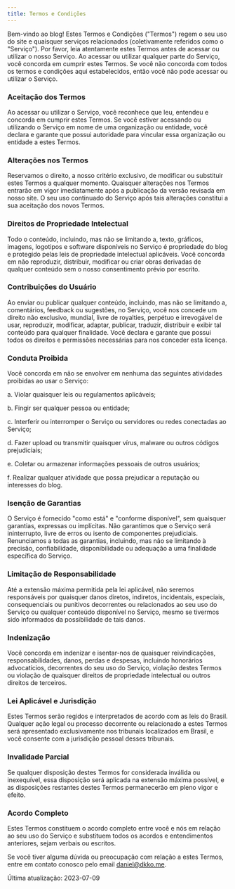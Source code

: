 ```yaml
---
title: Termos e Condições
---
```


Bem-vindo ao blog! Estes Termos e Condições ("Termos") regem o seu uso do site e quaisquer serviços relacionados (coletivamente referidos como o "Serviço"). Por favor, leia atentamente estes Termos antes de acessar ou utilizar o nosso Serviço. Ao acessar ou utilizar qualquer parte do Serviço, você concorda em cumprir estes Termos. Se você não concorda com todos os termos e condições aqui estabelecidos, então você não pode acessar ou utilizar o Serviço.

### Aceitação dos Termos

Ao acessar ou utilizar o Serviço, você reconhece que leu, entendeu e concorda em cumprir estes Termos. Se você estiver acessando ou utilizando o Serviço em nome de uma organização ou entidade, você declara e garante que possui autoridade para vincular essa organização ou entidade a estes Termos.

### Alterações nos Termos

Reservamos o direito, a nosso critério exclusivo, de modificar ou substituir estes Termos a qualquer momento. Quaisquer alterações nos Termos entrarão em vigor imediatamente após a publicação da versão revisada em nosso site. O seu uso continuado do Serviço após tais alterações constitui a sua aceitação dos novos Termos.

### Direitos de Propriedade Intelectual

Todo o conteúdo, incluindo, mas não se limitando a, texto, gráficos, imagens, logotipos e software disponíveis no Serviço é propriedade do blog e protegido pelas leis de propriedade intelectual aplicáveis. Você concorda em não reproduzir, distribuir, modificar ou criar obras derivadas de qualquer conteúdo sem o nosso consentimento prévio por escrito.

### Contribuições do Usuário

Ao enviar ou publicar qualquer conteúdo, incluindo, mas não se limitando a, comentários, feedback ou sugestões, no Serviço, você nos concede um direito não exclusivo, mundial, livre de royalties, perpétuo e irrevogável de usar, reproduzir, modificar, adaptar, publicar, traduzir, distribuir e exibir tal conteúdo para qualquer finalidade. Você declara e garante que possui todos os direitos e permissões necessárias para nos conceder esta licença.

### Conduta Proibida

Você concorda em não se envolver em nenhuma das seguintes atividades proibidas ao usar o Serviço:

a. Violar quaisquer leis ou regulamentos aplicáveis;

b. Fingir ser qualquer pessoa ou entidade;

c. Interferir ou interromper o Serviço ou servidores ou redes conectadas ao Serviço;

d. Fazer upload ou transmitir quaisquer vírus, malware ou outros códigos prejudiciais;

e. Coletar ou armazenar informações pessoais de outros usuários;

f. Realizar qualquer atividade que possa prejudicar a reputação ou interesses do blog.

### Isenção de Garantias

O Serviço é fornecido "como está" e "conforme disponível", sem quaisquer garantias, expressas ou implícitas. Não garantimos que o Serviço será ininterrupto, livre de erros ou isento de componentes prejudiciais. Renunciamos a todas as garantias, incluindo, mas não se limitando à precisão, confiabilidade, disponibilidade ou adequação a uma finalidade específica do Serviço.

### Limitação de Responsabilidade

Até a extensão máxima permitida pela lei aplicável, não seremos responsáveis por quaisquer danos diretos, indiretos, incidentais, especiais, consequenciais ou punitivos decorrentes ou relacionados ao seu uso do Serviço ou qualquer conteúdo disponível no Serviço, mesmo se tivermos sido informados da possibilidade de tais danos.

### Indenização

Você concorda em indenizar e isentar-nos de quaisquer reivindicações, responsabilidades, danos, perdas e despesas, incluindo honorários advocatícios, decorrentes do seu uso do Serviço, violação destes Termos ou violação de quaisquer direitos de propriedade intelectual ou outros direitos de terceiros.

### Lei Aplicável e Jurisdição

Estes Termos serão regidos e interpretados de acordo com as leis do Brasil. Qualquer ação legal ou processo decorrente ou relacionado a estes Termos será apresentado exclusivamente nos tribunais localizados em Brasil, e você consente com a jurisdição pessoal desses tribunais.

### Invalidade Parcial

Se qualquer disposição destes Termos for considerada inválida ou inexequível, essa disposição será aplicada na extensão máxima possível, e as disposições restantes destes Termos permanecerão em pleno vigor e efeito.

### Acordo Completo

Estes Termos constituem o acordo completo entre você e nós em relação ao seu uso do Serviço e substituem todos os acordos e entendimentos anteriores, sejam verbais ou escritos.

Se você tiver alguma dúvida ou preocupação com relação a estes Termos, entre em contato conosco pelo email daniel@dkko.me.

Última atualização: 2023-07-09
